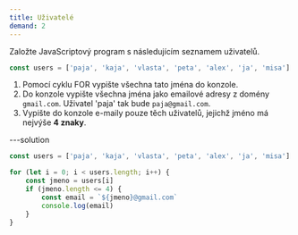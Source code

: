 ```yaml
---
title: Uživatelé
demand: 2
---
```


Založte JavaScriptový program s následujícím seznamem uživatelů.

```js
const users = ['paja', 'kaja', 'vlasta', 'peta', 'alex', 'ja', 'misa']
```

1. Pomocí cyklu FOR vypište všechna tato jména do konzole.
1. Do konzole vypište všechna jména jako emailové adresy z domény `gmail.com`. Uživatel 'paja' tak bude `paja@gmail.com`.
1. Vypište do konzole e-maily pouze těch uživatelů, jejichž jméno má nejvýše **4 znaky**.

---solution

```js
const users = ['paja', 'kaja', 'vlasta', 'peta', 'alex', 'ja', 'misa']

for (let i = 0; i < users.length; i++) {
	const jmeno = users[i]
	if (jmeno.length <= 4) {
		const email = `${jmeno}@gmail.com`
		console.log(email)
	}
}
```

